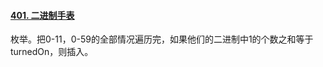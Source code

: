 #### [401. 二进制手表](https://leetcode.cn/problems/binary-watch/)

枚举。把0-11，0-59的全部情况遍历完，如果他们的二进制中1的个数之和等于turnedOn，则插入。